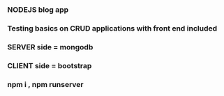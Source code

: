 ### NODEJS blog app
### Testing basics on CRUD applications with front end included
### SERVER side = mongodb
### CLIENT side = bootstrap
### npm i , npm runserver